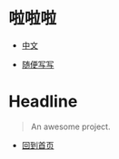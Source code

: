 # 啦啦啦

* [中文](second/)

* [随便写写](guide.md "The greatest guide in the world")

# Headline

> An awesome project.

* [回到首页](/)